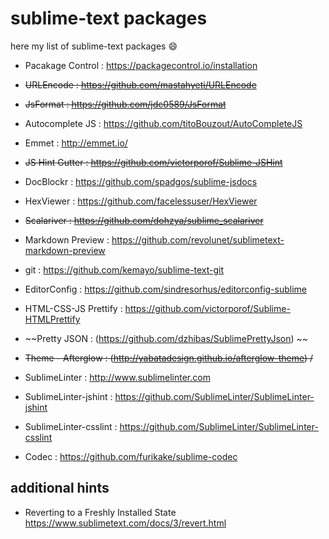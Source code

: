 # sublime-text packages

here my list of sublime-text packages :smile:

- Pacakage Control : https://packagecontrol.io/installation
- ~~URLEncode : https://github.com/mastahyeti/URLEncode~~ 
- ~~JsFormat : https://github.com/jdc0589/JsFormat~~
- Autocomplete JS : https://github.com/titoBouzout/AutoCompleteJS
- Emmet : http://emmet.io/
- ~~JS Hint Gutter : https://github.com/victorporof/Sublime-JSHint~~
- Doc​Blockr : https://github.com/spadgos/sublime-jsdocs
- Hex​Viewer : https://github.com/facelessuser/HexViewer
- ~~Scalariver : https://github.com/dohzya/sublime_scalariver~~
- Markdown Preview : https://github.com/revolunet/sublimetext-markdown-preview
- git : https://github.com/kemayo/sublime-text-git
- EditorConfig : https://github.com/sindresorhus/editorconfig-sublime
- HTML-CSS-JS Prettify : https://github.com/victorporof/Sublime-HTMLPrettify

- ~~Pretty JSON : (https://github.com/dzhibas/SublimePrettyJson) ~~
- ~~Theme - Afterglow : (http://yabatadesign.github.io/afterglow-theme) /~~

- SublimeLinter : http://www.sublimelinter.com
- SublimeLinter-jshint : https://github.com/SublimeLinter/SublimeLinter-jshint
- SublimeLinter-csslint : https://github.com/SublimeLinter/SublimeLinter-csslint
- Codec : https://github.com/furikake/sublime-codec

## additional hints
- Reverting to a Freshly Installed State https://www.sublimetext.com/docs/3/revert.html
